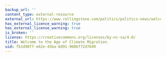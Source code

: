 ```yaml
---
backup_url: ''
content_type: external-resource
external_url: https://www.rollingstone.com/politics/politics-news/welcome-to-the-age-of-climate-migration-202221/
has_external_licence_warning: true
has_external_license_warning: true
is_broken: ''
license: https://creativecommons.org/licenses/by-nc-sa/4.0/
title: Welcome to the Age of Climate Migration.
uid: fb1d98ff-e62e-45ba-8d91-9086f72d7649
---
```

